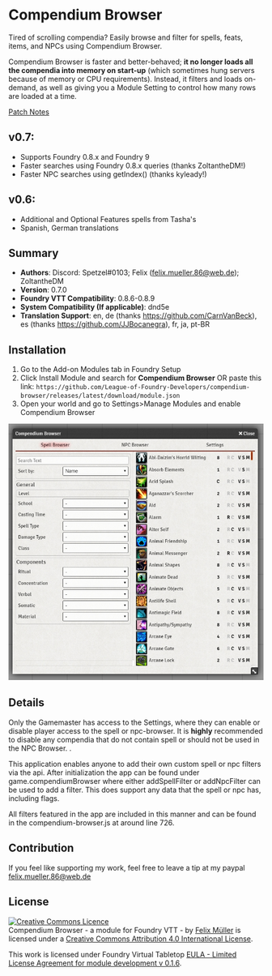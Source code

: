 # Compendium Browser
Tired of scrolling compendia? Easily browse and filter for spells, feats, items, and NPCs using Compendium Browser.

Compendium Browser is faster and better-behaved; **it no longer loads all the compendia into memory on start-up** (which sometimes hung servers because of memory or CPU requirements). Instead, it filters and loads on-demand, as well as giving you a Module Setting to control how many rows are loaded at a time.

[Patch Notes](https://raw.githubusercontent.com/League-of-Foundry-Developers/compendium-browser/master/Patchnotes.md)
## v0.7:
- Supports Foundry 0.8.x and Foundry 9
- Faster searches using Foundry 0.8.x queries (thanks ZoltantheDM!)
- Faster NPC searches using getIndex() (thanks kyleady!)
## v0.6: 
- Additional and Optional Features spells from Tasha's
- Spanish, German translations
## Summary
* **Authors**: Discord: Spetzel#0103; Felix (felix.mueller.86@web.de); ZoltantheDM
* **Version**: 0.7.0
* **Foundry VTT Compatibility**: 0.8.6-0.8.9
* **System Compatibility (If applicable)**: dnd5e
* **Translation Support**: en, de (thanks https://github.com/CarnVanBeck), es (thanks https://github.com/JJBocanegra), fr, ja, pt-BR

## Installation
1. Go to the Add-on Modules tab in Foundry Setup
2. Click Install Module and search for **Compendium Browser** OR paste this link: `https://github.com/League-of-Foundry-Developers/compendium-browser/releases/latest/download/module.json`
3. Open your world and go to Settings>Manage Modules and enable Compendium Browser

![example](preview.jpg)

## Details
Only the Gamemaster has access to the Settings, where they can enable or disable player access to the spell or npc-browser. It is **highly** recommended to disable any compendia that do not contain spell or should not be used in the NPC Browser. .

This application enables anyone to add their own custom spell or npc filters via the api. After initialization the app can be found under game.compendiumBrowser where either addSpellFilter or addNpcFilter can be used to add a filter. This does support any data that the spell or npc has, including flags.

All filters featured in the app are included in this manner and can be found in the compendium-browser.js at around line 726.

## Contribution
If you feel like supporting my work, feel free to leave a tip at my paypal felix.mueller.86@web.de

## License
<a rel="license" href="http://creativecommons.org/licenses/by/4.0/"><img alt="Creative Commons Licence" style="border-width:0" src="https://i.creativecommons.org/l/by/4.0/88x31.png" /></a><br /><span xmlns:dct="http://purl.org/dc/terms/" property="dct:title">Compendium Browser - a module for Foundry VTT -</span> by <a xmlns:cc="http://creativecommons.org/ns#" href="https://github.com/syl3r86?tab=repositories" property="cc:attributionName" rel="cc:attributionURL">Felix Müller</a> is licensed under a <a rel="license" href="http://creativecommons.org/licenses/by/4.0/">Creative Commons Attribution 4.0 International License</a>.

This work is licensed under Foundry Virtual Tabletop [EULA - Limited License Agreement for module development v 0.1.6](http://foundryvtt.com/pages/license.html).
